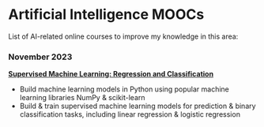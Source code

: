 # Artificial Intelligence MOOCs
List of AI-related online courses to improve my knowledge in this area:

### November 2023
**[Supervised Machine Learning: Regression and Classification](https://www.coursera.org/learn/machine-learning)** 
- Build machine learning models in Python using popular machine learning libraries NumPy & scikit-learn
- Build & train supervised machine learning models for prediction & binary classification tasks, including linear regression & logistic regression

